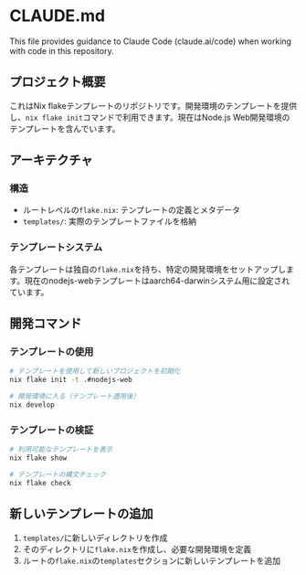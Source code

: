# CLAUDE.md

This file provides guidance to Claude Code (claude.ai/code) when working with code in this repository.

## プロジェクト概要

これはNix flakeテンプレートのリポジトリです。開発環境のテンプレートを提供し、`nix flake init`コマンドで利用できます。現在はNode.js Web開発環境のテンプレートを含んでいます。

## アーキテクチャ

### 構造
- ルートレベルの`flake.nix`: テンプレートの定義とメタデータ
- `templates/`: 実際のテンプレートファイルを格納

### テンプレートシステム
各テンプレートは独自の`flake.nix`を持ち、特定の開発環境をセットアップします。現在のnodejs-webテンプレートはaarch64-darwinシステム用に設定されています。

## 開発コマンド

### テンプレートの使用
```bash
# テンプレートを使用して新しいプロジェクトを初期化
nix flake init -t .#nodejs-web

# 開発環境に入る（テンプレート適用後）
nix develop
```

### テンプレートの検証
```bash
# 利用可能なテンプレートを表示
nix flake show

# テンプレートの構文チェック
nix flake check
```

## 新しいテンプレートの追加

1. `templates/`に新しいディレクトリを作成
2. そのディレクトリに`flake.nix`を作成し、必要な開発環境を定義
3. ルートの`flake.nix`の`templates`セクションに新しいテンプレートを追加
